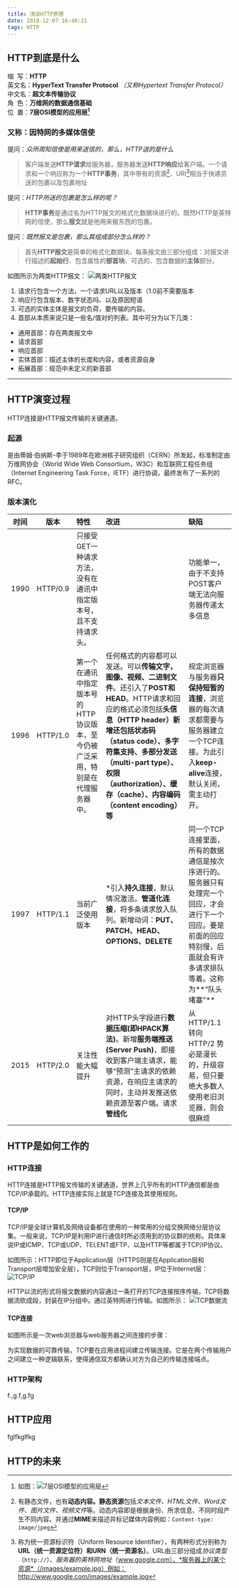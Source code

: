 ```yaml
---
title: 浅谈HTTP原理
date: 2018-12-07 16:40:21
tags: HTTP
---
```

<!--toc-->
## HTTP到底是什么

缩&#160;&#160;写：**HTTP**  
英文名：**HyperText Transfer Protocol** *（又称Hypertext Transfer Protocol）*   
中文名：**超文本传输协议**  
角&#160;&#160;色：**万维网的数据通信基础**  
位&#160;&#160;置：**7层OSI模型的应用层[^1]**

### 又称：因特网的多媒体信使

提问：*众所周知信使是用来送信的，那么，HTTP送的是什么*

> 客户端发送**HTTP请求**给服务器，服务器发送**HTTP响应**给客户端。一个请求和一个响应称为一个**HTTP事务**，其中带有的资源[^2]、URI[^3]相当于快递员送的包裹以及包裹地址  

提问：*HTTP所送的包裹是怎么样的呢？*

> **HTTP事务**是通过名为HTTP报文的格式化数据块进行的。既然HTTP是英特网的信使，那么**报文**就是他用来搬东西的包裹。

提问：*既然报文是包裹，那么其组成部分怎么样的？*
> 首先**HTTP报文**是简单的格式化数据块。每条报文由三部分组成：对报文进行描述的**起始行**、包含属性的**部首块**、可选的、包含数据的**主体**部分。

如图所示为两类HTTP报文：
![两类HTTP报文](http://www.nomiwan.com/HTTP%E6%8A%A5%E6%96%87.jpg)

1. 请求行包含一个方法，一个请求URL以及版本（1.0前不需要版本
2. 响应行包含版本、数字状态吗、以及原因短语  
3. 可选的实体主体是报文的负荷，要传输的内容。
4. 首部从本质来说只是一些名/值对的列表。其中可分为以下几类：

* 通用首部：存在两类报文中
* 请求首部
* 响应首部
* 实体首部：描述主体的长度和内容，或者资源自身
* 拓展首部：规范中未定义的新首部

----

## HTTP演变过程

HTTP连接是HTTP报文传输的关键通道。

### 起源

是由蒂姆·伯纳斯-李于1989年在欧洲核子研究组织（CERN）所发起，标准制定由万维网协会（World Wide Web Consortium，W3C）和互联网工程任务组（Internet Engineering Task Force，IETF）进行协调，最终发布了一系列的RFC。

### 版本演化

|时间|    版本    |       特性       |      改进     |     缺陷     |
|:--:|:-------:|:------------- |:---------- |:---------- |
|1990|   HTTP/0.9  |只接受GET一种请求方法，没有在通讯中指定版本号，且不支持请求头。|     |  功能单一，由于不支持POST客户端无法向服务器传递太多信息  |
|1996|   HTTP/1.0  |第一个在通讯中指定版本号的HTTP协议版本，至今仍被广泛采用，特别是在代理服务器中。|任何格式的内容都可以发送。可以**传输文字，图像、视频、二进制文件**。还引入了**POST和HEAD**。HTTP请求和回应的格式必须包括**头信息（HTTP header）**新增还包括**状态码（status code）、多字符集支持、多部分发送（multi-part type）、权限（authorization）、缓存（cache）、内容编码（content encoding）等**|规定浏览器与服务器**只保持短暂的连接**，浏览器的每次请求都需要与服务器建立一个TCP连接。为此引入**keep-alive**连接，默认关闭，需主动打开。|
|1997|HTTP/1.1|当前广泛使用版本|*引入**持久连接**，默认情况激活。**管道化连接**，将多条请求放入队列。新增动词：**PUT、PATCH、HEAD、 OPTIONS、DELETE**|同一个TCP连接里面，所有的数据通信是按次序进行的。服务器只有处理完一个回应，才会进行下一个回应。要是前面的回应特别慢，后面就会有许多请求排队等着。这称为**”队头堵塞”**|
|2015|HTTP/2.0|关注性能大幅提升|对HTTP头字段进行**数据压缩(即HPACK算法)**。新增**服务端推送(Server Push)**，即接收到客户端主请求，能够“预测”主请求的依赖资源，在响应主请求的同时，主动并发推送依赖资源至客户端。请求**管线化**|从 HTTP/1.1 转向 HTTP/2 势必是漫长的，升级容易，但只要绝大多数人使用老旧浏览器，则会很麻烦|

## HTTP是如何工作的

### HTTP连接

HTTP连接是HTTP报文传输的关键通道，世界上几乎所有的HTTP通信都是由TCP/IP承载的。HTTP连接实际上就是TCP连接及其使用规则。

#### TCP/IP

TCP/IP是全球计算机及网络设备都在使用的一种常用的分组交换网络分层协议集。一般来说，TCP/IP是利用IP进行通信时所必须用到的协议群的统称。具体来说IP或ICMP、TCP或UDP、TELENT或FTP、以及HTTP等都属于TCP/IP协议。

如图所示：HTTP即位于Application层（HTTPS则是在Application层和Transport层增加安全层），TCP则位于Transport层，IP位于Internet层：
![TCP/IP](http://www.nomiwan.com/TCP:IP%E5%8D%8F%E8%AE%AE%E7%BE%A4.png)

HTTP以流的形式将报文数据的内容通过一条打开的TCP连接按序传输，TCP将数据流砍成段，封装在IP分组中。通过英特网进行传输。如图所示：
![TCP数据流](http://www.nomiwan.com/TCP%E6%95%B0%E6%8D%AE%E6%B5%81.png)

#### TCP连接

如图所示是一次web浏览器与web服务器之间连接的步骤：

为实现数据的可靠传输，TCP要在应用进程间建立传输连接。它是在两个传输用户之间建立一种逻辑联系，使得通信双方都确认对方为自己的传输连接端点。

### HTTP架构

f.,g.f,g.fg

## HTTP应用

fglfkglfkg

## HTTP的未来

[^1]: 如图：![7层OSI模型的应用层](http://www.nomiwan.com/7%E5%B1%82OSI%E6%A8%A1%E5%9E%8B.jpg) 

[^2]: 有静态文件，也有**动态内容。静态资源**包括*文本文件、HTML文件、Word文件、图片文件、视频文件*等。动态内容即是根据身份、所求信息、不同时段产生不同内容。并通过**MIME**来描述并标记媒体内容例如：```Content-type: image/jpeg```

[^3]: 称为统一资源标识符（Uniform Resource Identifier），有两种形式分别称为**URL（统一资源定位符）**和**URN（统一资源名）**。URL由三部分组成*协议类型*（`http://`）、*服务器的英特网地址*（www.google.com）、*服务器上的某个资源*（/images/example.jpg）例如：<http://www.google.com/images/example.jpg>
